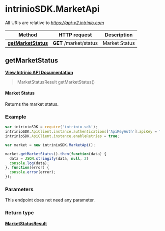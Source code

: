 # intrinioSDK.MarketApi

All URIs are relative to *https://api-v2.intrinio.com*

Method | HTTP request | Description
------------- | ------------- | -------------
[**getMarketStatus**](MarketApi.md#getMarketStatus) | **GET** /market/status | Market Status



[//]: # (START_OPERATION)

[//]: # (CLASS:MarketApi)

[//]: # (METHOD:getMarketStatus)

[//]: # (RETURN_TYPE:MarketStatusResult)

[//]: # (RETURN_TYPE_KIND:object)

[//]: # (RETURN_TYPE_DOC:MarketStatusResult.md)

[//]: # (OPERATION:getMarketStatus_v2)

[//]: # (ENDPOINT:/market/status)

[//]: # (DOCUMENT_LINK:MarketApi.md#getMarketStatus)

<a name="getMarketStatus"></a>
## **getMarketStatus**

[**View Intrinio API Documentation**](https://docs.intrinio.com/documentation/javascript/getMarketStatus_v2)

[//]: # (START_OVERVIEW)

> MarketStatusResult getMarketStatus()

#### Market Status


Returns the market status.

[//]: # (END_OVERVIEW)

### Example

[//]: # (START_CODE_EXAMPLE)

```javascript
var intrinioSDK = require('intrinio-sdk');
intrinioSDK.ApiClient.instance.authentications['ApiKeyAuth'].apiKey = "YOUR_API_KEY";
intrinioSDK.ApiClient.instance.enableRetries = true;

var market = new intrinioSDK.MarketApi();

market.getMarketStatus().then(function(data) {
  data = JSON.stringify(data, null, 2)
  console.log(data);
}, function(error) {
  console.error(error);
});
```

[//]: # (END_CODE_EXAMPLE)

### Parameters

[//]: # (START_PARAMETERS)

This endpoint does not need any parameter.
<br/>

[//]: # (END_PARAMETERS)

### Return type

[**MarketStatusResult**](MarketStatusResult.md)



[//]: # (END_OPERATION)

